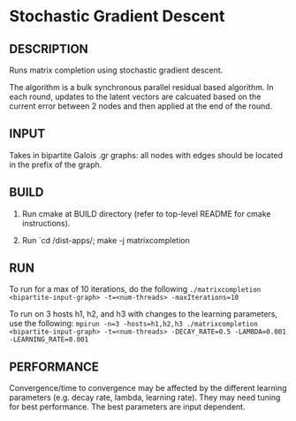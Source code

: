 Stochastic Gradient Descent
================================================================================

DESCRIPTION 
--------------------------------------------------------------------------------

Runs matrix completion using stochastic gradient descent.

The algorithm is a bulk synchronous parallel residual based algorithm. In
each round, updates to the latent vectors are calcuated based on the current
error between 2 nodes and then applied at the end of the round.

INPUT
--------------------------------------------------------------------------------

Takes in bipartite Galois .gr graphs: all nodes with edges should be located
in the prefix of the graph.

BUILD
--------------------------------------------------------------------------------

1. Run cmake at BUILD directory (refer to top-level README for cmake instructions).

2. Run `cd <BUILD>/dist-apps/; make -j matrixcompletion

RUN
--------------------------------------------------------------------------------

To run for a max of 10 iterations, do the following
`./matrixcompletion <bipartite-input-graph> -t=<num-threads> -maxIterations=10`

To run on 3 hosts h1, h2, and h3 with changes to the learning parameters, use the following:
`mpirun -n=3 -hosts=h1,h2,h3 ./matrixcompletion <bipartite-input-graph> -t=<num-threads> -DECAY_RATE=0.5 -LAMBDA=0.001 -LEARNING_RATE=0.001`

PERFORMANCE  
--------------------------------------------------------------------------------

Convergence/time to convergence may be affected by the different learning 
parameters (e.g. decay rate, lambda, learning rate). They may need tuning for
best performance. The best parameters are input dependent.

